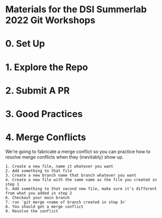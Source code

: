 # Materials for the DSI Summerlab 2022 Git Workshops

# 0. Set Up

# 1. Explore the Repo

# 2. Submit A PR

# 3. Good Practices

# 4. Merge Conflicts

We're going to fabricate a merge conflict so you can practice how to resolve merge conflicts when they (inevitably) show up.

    1. Create a new file, name it whatever you want
    2. Add something to that file
    3. Create a new branch name that branch whatever you want
    4. Create a new file with the same name as the file you created in step 1
    5. Add something to that second new file, make sure it's different from what you added in step 2
    6. Checkout your main branch
    7. run `git merge <name of branch created in step 3>`
    8. You should get a merge conflict
    9. Resolve the conflict



